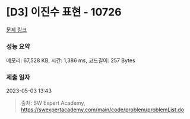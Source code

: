 # [D3] 이진수 표현 - 10726 

[문제 링크](https://swexpertacademy.com/main/code/problem/problemDetail.do?contestProbId=AXRSXf_a9qsDFAXS) 

### 성능 요약

메모리: 67,528 KB, 시간: 1,386 ms, 코드길이: 257 Bytes

### 제출 일자

2023-05-03 13:43



> 출처: SW Expert Academy, https://swexpertacademy.com/main/code/problem/problemList.do